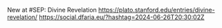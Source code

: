 New at #SEP: Divine Revelation https://plato.stanford.edu/entries/divine-revelation/ https://social.dfaria.eu/?hashtag=2024-06-26T20:30:02Z